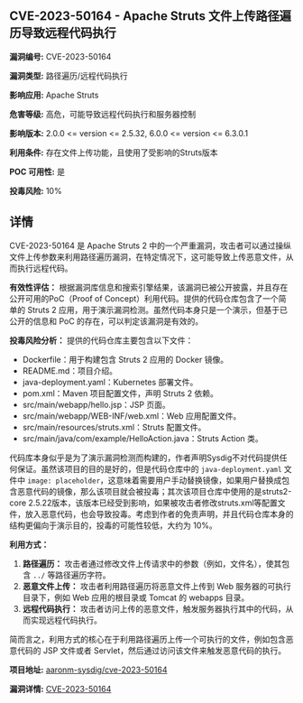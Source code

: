 ## CVE-2023-50164 - Apache Struts 文件上传路径遍历导致远程代码执行

**漏洞编号:** CVE-2023-50164

**漏洞类型:** 路径遍历/远程代码执行

**影响应用:** Apache Struts

**危害等级:** 高危，可能导致远程代码执行和服务器控制

**影响版本:** 2.0.0 <= version <= 2.5.32, 6.0.0 <= version <= 6.3.0.1

**利用条件:** 存在文件上传功能，且使用了受影响的Struts版本

**POC 可用性:** 是

**投毒风险:** 10%

## 详情

CVE-2023-50164 是 Apache Struts 2 中的一个严重漏洞，攻击者可以通过操纵文件上传参数来利用路径遍历漏洞，在特定情况下，这可能导致上传恶意文件，从而执行远程代码。

**有效性评估：**
根据漏洞库信息和搜索引擎结果，该漏洞已被公开披露，并且存在公开可用的PoC（Proof of Concept）利用代码。提供的代码仓库包含了一个简单的 Struts 2 应用，用于演示漏洞检测。虽然代码本身只是一个演示，但基于已公开的信息和 PoC 的存在，可以判定该漏洞是有效的。

**投毒风险分析：**
提供的代码仓库主要包含以下文件：
*   Dockerfile：用于构建包含 Struts 2 应用的 Docker 镜像。
*   README.md：项目介绍。
*   java-deployment.yaml：Kubernetes 部署文件。
*   pom.xml：Maven 项目配置文件，声明 Struts 2 依赖。
*   src/main/webapp/hello.jsp：JSP 页面。
*   src/main/webapp/WEB-INF/web.xml：Web 应用配置文件。
*   src/main/resources/struts.xml：Struts 配置文件。
*   src/main/java/com/example/HelloAction.java：Struts Action 类。

代码库本身似乎是为了演示漏洞检测而构建的，作者声明Sysdig不对代码提供任何保证。虽然该项目的目的是好的，但是代码仓库中的 `java-deployment.yaml` 文件中 `image: placeholder`，这意味着需要用户手动替换镜像，如果用户替换成包含恶意代码的镜像，那么该项目就会被投毒；其次该项目仓库中使用的是struts2-core 2.5.22版本，该版本已经受到影响，如果被攻击者修改struts.xml等配置文件，放入恶意代码，也会导致投毒。考虑到作者的免责声明，并且代码仓库本身的结构更偏向于演示目的，投毒的可能性较低，大约为 10%。

**利用方式：**
1.  **路径遍历：** 攻击者通过修改文件上传请求中的参数（例如，文件名），使其包含 `../` 等路径遍历字符。
2.  **恶意文件上传：** 攻击者利用路径遍历将恶意文件上传到 Web 服务器的可执行目录下，例如 Web 应用的根目录或 Tomcat 的 webapps 目录。
3.  **远程代码执行：** 攻击者访问上传的恶意文件，触发服务器执行其中的代码，从而实现远程代码执行。

简而言之，利用方式的核心在于利用路径遍历上传一个可执行的文件，例如包含恶意代码的 JSP 文件或者 Servlet，然后通过访问该文件来触发恶意代码的执行。

**项目地址:** [aaronm-sysdig/cve-2023-50164](https://github.com/aaronm-sysdig/cve-2023-50164)

**漏洞详情:** [CVE-2023-50164](https://nvd.nist.gov/vuln/detail/CVE-2023-50164)